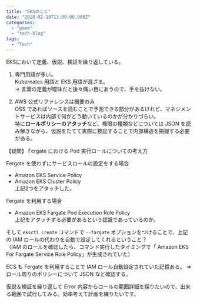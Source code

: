 ```yaml
---
title: "EKSのこと"
date: "2020-02-19T13:00:00.000Z"
categories: 
  - "poem"
  - "tech-blog"
tags: 
  - "Tech"
---
```


EKSにおいて定義、仮説、検証を繰り返している。  
1. 専門用語が多い。  
Kubernates 用語と EKS 用語が混ざる。  
→ 言葉の定義が曖昧だと後々痛い目にあうので、手を抜けない。

2. AWS 公式リファレンスは概要のみ   
OSS であればソースを読むことで予測できる部分があるけれど、マネジメントサービスは内部で何がどう動いているのかが分かりづらい。  
特に**ロールポリシーのアタッチ**など、権限の種類などについては JSON を読み解きながら、仮説をたてて実際に検証することで内部構造を把握する必要がある。

【疑問】
Fergate における Pod 実行ロールについての考え方  
  
Fergate を使わずにサービスロールの設定をする場合   
- Amazon EKS Service Policy  
- Amazon EKS Cluster Policy  
上記2つをアタッチした。

Fergate を利用する場合  
- Amazon EKS Fargate Pod Execution Role Policy  
上記をアタッチする必要があるという認識であっているのか。

そして `eksctl create` コマンドで `--fargate` オプションをつけることで、上記の IAM ロールの代わりを自動で設定してくれるということ？  
（IAM のロールを確認したら、コマンド実行したタイミングで「 Amazon EKS For Fargate Service Role Policy」が生成されていた）
  
ECS も Fergate を利用することで IAM ロール自動設定されていた記憶ある。 => ロール周りのポリシーについて JSON など確認する。  
  
仮説＆検証を繰り返して Error 内容からロールの範囲詳細を探りたいので、出来る範囲で試行してみる。効率考えて計画を練りたいです。
